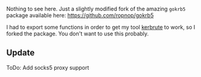 Nothing to see here. Just a slightly modified fork of the amazing `gokrb5` package available here: https://github.com/ropnop/gokrb5

I had to export some functions in order to get my tool [kerbrute](https://github.com/ropnop/kerbrute) to work, so I forked the package. You don't want to use this probably.

## Update

ToDo: Add socks5 proxy support